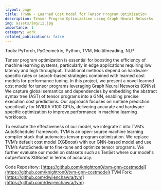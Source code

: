 ```yaml
---
layout: page
title: TPGNN - Learned Cost Model for Tensor Program Optimization
description: Tensor Program Optimization using Graph Neural Networks
img: assets/img/12.jpg
importance: 1
category: work
related_publications: false
---
```


Tools: PyTorch, PyGeometric, Python, TVM, Multithreading, NLP

Tensor program optimization is essential for boosting the efficiency of machine learning systems, particularly in edge applications requiring low latency and high throughput. Traditional methods depend on hardware-specific rules or search-based strategies combined with learned cost models for performance tuning. In this project, we present a novel learned cost model for tensor programs leveraging Graph Neural Networks (GNNs). We capture global semantics and dependencies by embedding the abstract syntax tree (AST) of tensor programs into a GNN, enabling precise execution cost predictions. Our approach focuses on runtime prediction specifically for NVIDIA V100 GPUs, delivering accurate and hardware-specific optimization to improve performance in machine learning workloads.

To evaluate the effectiveness of our model, we integrate it into TVM’s AutoScheduler framework. TVM is an open-source machine learning compiler stack that automates tensor program optimization. We replace TVM’s default cost model (XGBoost) with our GNN-based model and use TVM’s AutoScheduler to fine-tune and optimize tensor programs. We further evaluate our model on datasets such as TenSet where our model's outperforms XGBoost in terms of accuracy.

Code Repository: [https://github.com/knightron0/tvm-gnn-costmodel](https://github.com/knightron0/tvm-gnn-costmodel)
TVM Fork: [https://github.com/dwijenchawra/tvm](https://github.com/dwijenchawra/tvm)
